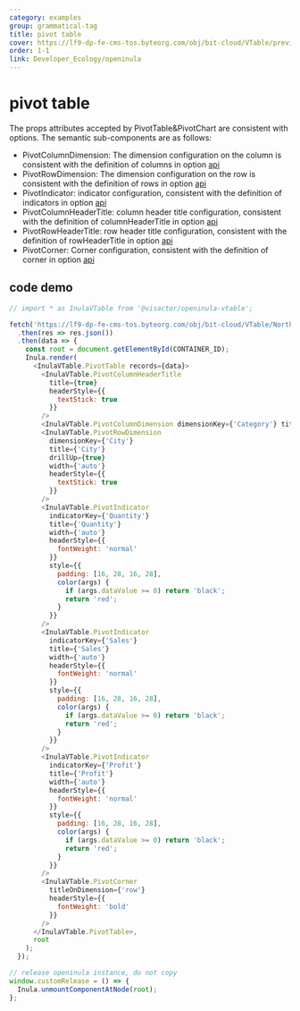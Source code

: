 ```yaml
---
category: examples
group: grammatical-tag
title: pivot table
cover: https://lf9-dp-fe-cms-tos.byteorg.com/obj/bit-cloud/VTable/preview/pivot-table.png
order: 1-1
link: Developer_Ecology/openinula
---
```


# pivot table

The props attributes accepted by PivotTable&PivotChart are consistent with options. The semantic sub-components are as follows:

- PivotColumnDimension: The dimension configuration on the column is consistent with the definition of columns in option [api](../../option/PivotTable-columns-text#headerType)
- PivotRowDimension: The dimension configuration on the row is consistent with the definition of rows in option [api](../../option/PivotTable-rows-text#headerType)
- PivotIndicator: indicator configuration, consistent with the definition of indicators in option [api](../../option/PivotTable-indicators-text#cellType)
- PivotColumnHeaderTitle: column header title configuration, consistent with the definition of columnHeaderTitle in option [api](../../option/PivotTable#rowHeaderTitle)
- PivotRowHeaderTitle: row header title configuration, consistent with the definition of rowHeaderTitle in option [api](../../option/PivotTable#columnHeaderTitle)
- PivotCorner: Corner configuration, consistent with the definition of corner in option [api](../../option/PivotTable#corner)

## code demo

```javascript livedemo template=vtable-openinula
// import * as InulaVTable from '@visactor/openinula-vtable';

fetch('https://lf9-dp-fe-cms-tos.byteorg.com/obj/bit-cloud/VTable/North_American_Superstore_Pivot_data.json')
  .then(res => res.json())
  .then(data => {
    const root = document.getElementById(CONTAINER_ID);
    Inula.render(
      <InulaVTable.PivotTable records={data}>
        <InulaVTable.PivotColumnHeaderTitle
          title={true}
          headerStyle={{
            textStick: true
          }}
        />
        <InulaVTable.PivotColumnDimension dimensionKey={'Category'} title={'Category'} width={'auto'} />
        <InulaVTable.PivotRowDimension
          dimensionKey={'City'}
          title={'City'}
          drillUp={true}
          width={'auto'}
          headerStyle={{
            textStick: true
          }}
        />
        <InulaVTable.PivotIndicator
          indicatorKey={'Quantity'}
          title={'Quantity'}
          width={'auto'}
          headerStyle={{
            fontWeight: 'normal'
          }}
          style={{
            padding: [16, 28, 16, 28],
            color(args) {
              if (args.dataValue >= 0) return 'black';
              return 'red';
            }
          }}
        />
        <InulaVTable.PivotIndicator
          indicatorKey={'Sales'}
          title={'Sales'}
          width={'auto'}
          headerStyle={{
            fontWeight: 'normal'
          }}
          style={{
            padding: [16, 28, 16, 28],
            color(args) {
              if (args.dataValue >= 0) return 'black';
              return 'red';
            }
          }}
        />
        <InulaVTable.PivotIndicator
          indicatorKey={'Profit'}
          title={'Profit'}
          width={'auto'}
          headerStyle={{
            fontWeight: 'normal'
          }}
          style={{
            padding: [16, 28, 16, 28],
            color(args) {
              if (args.dataValue >= 0) return 'black';
              return 'red';
            }
          }}
        />
        <InulaVTable.PivotCorner
          titleOnDimension={'row'}
          headerStyle={{
            fontWeight: 'bold'
          }}
        />
      </InulaVTable.PivotTable>,
      root
    );
  });

// release openinula instance, do not copy
window.customRelease = () => {
  Inula.unmountComponentAtNode(root);
};
```
